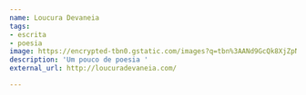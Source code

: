```yaml
---
name: Loucura Devaneia
tags:
- escrita
- poesia
image: https://encrypted-tbn0.gstatic.com/images?q=tbn%3AANd9GcQk8XjZpNTjBXAGd6AalWo2vIaJrdqxNfDOeg&usqp=CAU
description: 'Um pouco de poesia '
external_url: http://loucuradevaneia.com/

---
```

